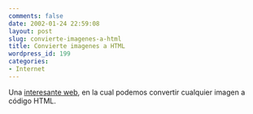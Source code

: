 ```yaml
---
comments: false
date: 2002-01-24 22:59:08
layout: post
slug: convierte-imagenes-a-html
title: Convierte imagenes a HTML
wordpress_id: 199
categories:
- Internet
---
```


Una [interesante web](http://pic3html.vvv.tf/), en la cual podemos convertir cualquier imagen a código HTML.




 
